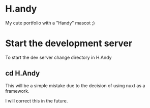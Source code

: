 # H.andy
 My cute portfolio with a "Handy" mascot ;)

# Start the development server

To start the dev server change directory in H.Andy

## cd H.Andy

This will be a simple mistake due to the decision of using nuxt as a framework.

I will correct this in the future.